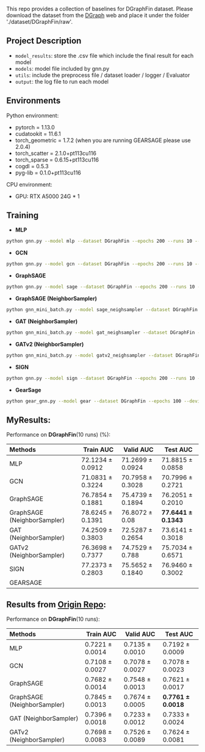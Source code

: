 This repo provides a collection of baselines for DGraphFin dataset. Please download the dataset from the [DGraph](http://dgraph.xinye.com) web and place it under the folder './dataset/DGraphFin/raw'.  

## Project Description
- `model_results`: store the .csv file which include the final result for each model
- `models`: model file included by gnn.py
- `utils`: include the preprocess file / dataset loader / logger / Evaluator
- `output`: the log file to run each model


## Environments
Python environment:  
- pytorch = 1.13.0
- cudatookit = 11.6.1
- torch_geometric = 1.7.2  (when you are running GEARSAGE please use 2.0.4)
- torch_scatter = 2.1.0+pt113cu116
- torch_sparse = 0.6.15+pt113cu116
- cogdl = 0.5.3
- pyg-lib = 0.1.0+pt113cu116

CPU environment:
- GPU: RTX A5000 24G  * 1


## Training

- **MLP**
```bash
python gnn.py --model mlp --dataset DGraphFin --epochs 200 --runs 10 --device 0
```

- **GCN**
```bash
python gnn.py --model gcn --dataset DGraphFin --epochs 200 --runs 10 --device 0
```

- **GraphSAGE**
```bash
python gnn.py --model sage --dataset DGraphFin --epochs 200 --runs 10 --device 0
```

- **GraphSAGE (NeighborSampler)**
```bash
python gnn_mini_batch.py --model sage_neighsampler --dataset DGraphFin --epochs 200 --runs 10 --device 0
```

- **GAT (NeighborSampler)**
```bash
python gnn_mini_batch.py --model gat_neighsampler --dataset DGraphFin --epochs 200 --runs 10 --device 0
```

- **GATv2 (NeighborSampler)**
```bash
python gnn_mini_batch.py --model gatv2_neighsampler --dataset DGraphFin --epochs 200 --runs 10 --device 0
```

- **SIGN**
```bash
python gnn.py --model sign --dataset DGraphFin --epochs 200 --runs 10 --device 0
```
- **GearSage**
```bash
python gear_gnn.py --model gear --dataset DGraphFin --epochs 100 --device 0
```


## MyResults:
Performance on **DGraphFin**(10 runs) (%):

| Methods   | Train AUC  | Valid AUC  | Test AUC  |
|  :----  | ----  |  ---- | ---- |
| MLP | 72.1234 ± 0.0912 | 71.2699 ± 0.0924 | 71.8815 ± 0.0858 |
| GCN | 71.0831 ± 0.3224 | 70.7958 ± 0.3028 | 70.7996 ± 0.2721 |
| GraphSAGE| 76.7854 ± 0.1881  | 75.4739 ± 0.1894 | 76.2051 ± 0.2010 |
| GraphSAGE (NeighborSampler)  | 78.6245 ± 0.1391 | 76.8072 ± 0.08 | **77.6441 ± 0.1343** |
| GAT (NeighborSampler)        | 74.2509 ± 0.3803 | 72.5287 ± 0.2654 | 73.6141 ± 0.3018 |
| GATv2 (NeighborSampler)      | 76.3698 ± 0.7377 | 74.7529 ± 0.788 | 75.7034 ± 0.6571 |
| SIGN | 77.2373 ± 0.2803 | 75.5652 ± 0.1840 | 76.9460 ± 0.3002 |
| GEARSAGE | | |


## Results from [Origin Repo](https://github.com/DGraphXinye/DGraphFin_baseline):
Performance on **DGraphFin**(10 runs):

| Methods   | Train AUC  | Valid AUC  | Test AUC  |
|  :----  | ----  |  ---- | ---- |
| MLP | 0.7221 ± 0.0014 | 0.7135 ± 0.0010 | 0.7192 ± 0.0009 |
| GCN | 0.7108 ± 0.0027 | 0.7078 ± 0.0027 | 0.7078 ± 0.0023 |
| GraphSAGE| 0.7682 ± 0.0014 | 0.7548 ± 0.0013 | 0.7621 ± 0.0017 |
| GraphSAGE (NeighborSampler)  | 0.7845 ± 0.0013 | 0.7674 ± 0.0005 | **0.7761 ± 0.0018** |
| GAT (NeighborSampler)        | 0.7396 ± 0.0018 | 0.7233 ± 0.0012 | 0.7333 ± 0.0024 |
| GATv2 (NeighborSampler)      | 0.7698 ± 0.0083 | 0.7526 ± 0.0089 | 0.7624 ± 0.0081 |



